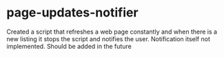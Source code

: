 # page-updates-notifier
Created a script that refreshes a web page constantly and when there is a new listing it stops the script and notifies the user. Notification itself not implemented. Should be added in the future
